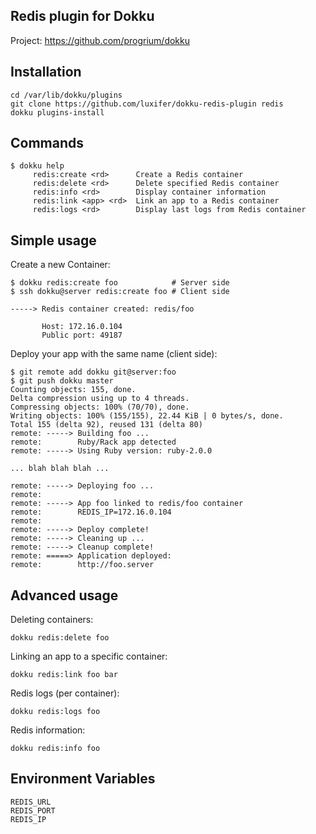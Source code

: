 Redis plugin for Dokku
----------------------

Project: https://github.com/progrium/dokku

Installation
------------
```
cd /var/lib/dokku/plugins
git clone https://github.com/luxifer/dokku-redis-plugin redis
dokku plugins-install
```


Commands
--------
```
$ dokku help
     redis:create <rd>      Create a Redis container
     redis:delete <rd>      Delete specified Redis container
     redis:info <rd>        Display container information
     redis:link <app> <rd>  Link an app to a Redis container
     redis:logs <rd>        Display last logs from Redis container
```

Simple usage
------------

Create a new Container:
```
$ dokku redis:create foo            # Server side
$ ssh dokku@server redis:create foo # Client side

-----> Redis container created: redis/foo

       Host: 172.16.0.104
       Public port: 49187
```

Deploy your app with the same name (client side):
```
$ git remote add dokku git@server:foo
$ git push dokku master
Counting objects: 155, done.
Delta compression using up to 4 threads.
Compressing objects: 100% (70/70), done.
Writing objects: 100% (155/155), 22.44 KiB | 0 bytes/s, done.
Total 155 (delta 92), reused 131 (delta 80)
remote: -----> Building foo ...
remote:        Ruby/Rack app detected
remote: -----> Using Ruby version: ruby-2.0.0

... blah blah blah ...

remote: -----> Deploying foo ...
remote: 
remote: -----> App foo linked to redis/foo container
remote:        REDIS_IP=172.16.0.104
remote: 
remote: -----> Deploy complete!
remote: -----> Cleaning up ...
remote: -----> Cleanup complete!
remote: =====> Application deployed:
remote:        http://foo.server
```


Advanced usage
--------------

Deleting containers:
```
dokku redis:delete foo
```

Linking an app to a specific container:
```
dokku redis:link foo bar
```

Redis logs (per container):
```
dokku redis:logs foo
```

Redis information:
```
dokku redis:info foo
```

Environment Variables
---------------------
```
REDIS_URL
REDIS_PORT
REDIS_IP
```
